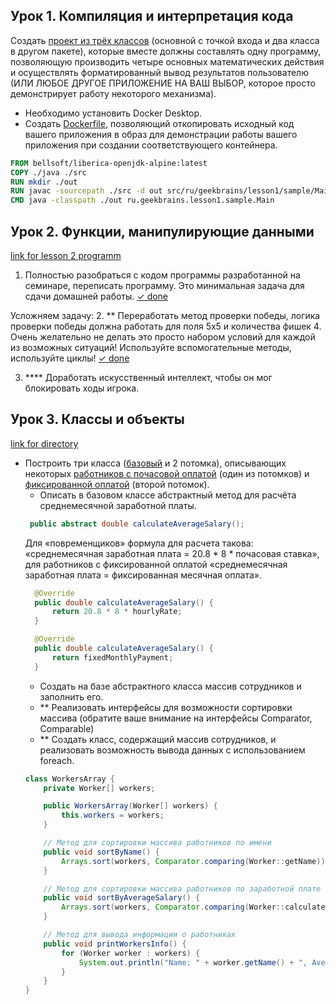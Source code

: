 ## Урок 1. Компиляция и интерпретация кода

Создать [проект из трёх классов](/src/main/java/ru/geekbrains/lesson1) (основной с точкой входа и два класса в другом пакете),
которые вместе должны составлять одну программу, позволяющую
производить четыре основных математических действия и осуществлять форматированный
вывод результатов пользователю (ИЛИ ЛЮБОЕ ДРУГОЕ ПРИЛОЖЕНИЕ НА ВАШ ВЫБОР, которое просто демонстрирует работу некоторого механизма).

- Необходимо установить Docker Desktop.
- Создать [Dockerfile](/src/main/dockerfile), позволяющий откопировать исходный код вашего приложения в образ для демонстрации работы вашего приложения при создании соответствующего контейнера.
```dockerfile
FROM bellsoft/liberica-openjdk-alpine:latest
COPY ./java ./src
RUN mkdir ./out
RUN javac -sourcepath ./src -d out src/ru/geekbrains/lesson1/sample/Main.java
CMD java -classpath ./out ru.geekbrains.lesson1.sample.Main
```

## Урок 2. Функции, манипулирующие данными
[link for lesson 2 programm](src/main/java/ru/geekbrains/lesson2/Program.java)
1. Полностью разобраться с кодом программы разработанной на семинаре, переписать программу. Это минимальная задача для сдачи домашней работы. [✓ done]()

Усложняем задачу:
2. ** Переработать метод проверки победы, логика проверки победы должна работать для поля 5х5 и
количества фишек 4. Очень желательно не делать это просто набором условий для каждой из
возможных ситуаций! Используйте вспомогательные методы, используйте циклы! 
 [✓ done]()

3. **** Доработать искусственный интеллект, чтобы он мог блокировать ходы игрока.


## Урок 3. Классы и объекты
[link for directory](src/main/java/ru/geekbrains/lesson3/)

- Построить три класса ([базовый](src/main/java/ru/geekbrains/lesson3/Worker.java) и 2 потомка), описывающих некоторых [работников с почасовой оплатой](src/main/java/ru/geekbrains/lesson3/HourlyWorker.java) (один из потомков) и [фиксированной оплатой](src/main/java/ru/geekbrains/lesson3/FixedWorker.java) (второй потомок).
  - Описать в базовом классе абстрактный метод для расчёта среднемесячной заработной платы.
  ```java
   public abstract double calculateAverageSalary();
  ```
  Для «повременщиков» формула для расчета такова: «среднемесячная заработная плата = 20.8 * 8 * почасовая ставка», для работников с фиксированной оплатой «среднемесячная заработная плата = фиксированная месячная оплата».
  ```java
    @Override
    public double calculateAverageSalary() {
        return 20.8 * 8 * hourlyRate;
    }
  
    @Override
    public double calculateAverageSalary() {
        return fixedMonthlyPayment;
    }
  ```
  - Создать на базе абстрактного класса массив сотрудников и заполнить его.
  - ** Реализовать интерфейсы для возможности сортировки массива (обратите ваше внимание на интерфейсы Comparator, Comparable)
  - ** Создать класс, содержащий массив сотрудников, и реализовать возможность вывода данных с использованием foreach.
  ```java
  class WorkersArray {
      private Worker[] workers;
  
      public WorkersArray(Worker[] workers) {
          this.workers = workers;
      }
  
      // Метод для сортировки массива работников по имени
      public void sortByName() {
          Arrays.sort(workers, Comparator.comparing(Worker::getName));
      }
  
      // Метод для сортировки массива работников по заработной плате
      public void sortByAverageSalary() {
          Arrays.sort(workers, Comparator.comparing(Worker::calculateAverageSalary));
      }
  
      // Метод для вывода информации о работниках
      public void printWorkersInfo() {
          for (Worker worker : workers) {
              System.out.println("Name: " + worker.getName() + ", Average Salary: " + worker.calculateAverageSalary());
          }
      }
  }
  ```